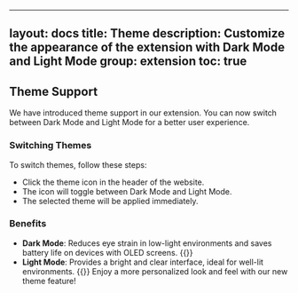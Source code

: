 
---
layout: docs
title: Theme
description: Customize the appearance of the extension with Dark Mode and Light Mode
group: extension
toc: true
---
## Theme Support
We have introduced theme support in our extension. You can now switch between Dark Mode and Light Mode for a better user experience.

### Switching Themes
To switch themes, follow these steps:
- Click the theme icon in the header of the website.
- The icon will toggle between Dark Mode and Light Mode.
- The selected theme will be applied immediately.


### Benefits
- **Dark Mode**: Reduces eye strain in low-light environments and saves battery life on devices with OLED screens.
{{<img dark-theme.png>}}
- **Light Mode**: Provides a bright and clear interface, ideal for well-lit environments.
{{<img light-theme.png>}}
Enjoy a more personalized look and feel with our new theme feature!